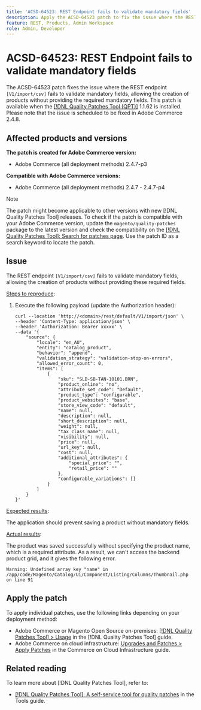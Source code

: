 ```yaml
---
title: 'ACSD-64523: REST Endpoint fails to validate mandatory fields'
description: Apply the ACSD-64523 patch to fix the issue where the REST endpoint `[V1/import/csv]` fails to validate mandatory fields, allowing the creation of products without providing the required mandatory fields.
feature: REST, Products, Admin Workspace
role: Admin, Developer
---
```


# ACSD-64523: REST Endpoint fails to validate mandatory fields

The ACSD-64523 patch fixes the issue where the REST endpoint `[V1/import/csv]` fails to validate mandatory fields, allowing the creation of products without providing the required mandatory fields. This patch is available when the [[!DNL Quality Patches Tool (QPT)]](/help/tools/quality-patches-tool/quality-patches-tool-to-self-serve-quality-patches.md) 1.1.62 is installed. Please note that the issue is scheduled to be fixed in Adobe Commerce 2.4.8.

## Affected products and versions

**The patch is created for Adobe Commerce version:**

* Adobe Commerce (all deployment methods) 2.4.7-p3

**Compatible with Adobe Commerce versions:**

* Adobe Commerce (all deployment methods) 2.4.7 - 2.4.7-p4

>[!NOTE]
>
>The patch might become applicable to other versions with new [!DNL Quality Patches Tool] releases. To check if the patch is compatible with your Adobe Commerce version, update the `magento/quality-patches` package to the latest version and check the compatibility on the [[!DNL Quality Patches Tool]: Search for patches page](https://experienceleague.adobe.com/tools/commerce-quality-patches/index.html). Use the patch ID as a search keyword to locate the patch.

## Issue

The REST endpoint `[V1/import/csv]` fails to validate mandatory fields, allowing the creation of products without providing these required fields.

<u>Steps to reproduce</u>:

1. Execute the following payload (update the Authorization header):

    ```
    curl --location 'http://<domain>/rest/default/V1/import/json' \
    --header 'Content-Type: application/json' \
    --header 'Authorization: Bearer xxxxx' \
    --data '{
        "source": {
            "locale": "en_AU",
            "entity": "catalog_product",
            "behavior": "append",
            "validation_strategy": "validation-stop-on-errors",
            "allowed_error_count": 0,
            "items": [
                {
                    "sku": "SLD-SB-TAN-10101.BRN",
                    "product_online": "no",
                    "attribute_set_code": "Default",
                    "product_type": "configurable",
                    "product_websites": "base",
                    "store_view_code": "default",
                    "name": null,
                    "description": null,
                    "short_description": null,
                    "weight": null,
                    "tax_class_name": null,
                    "visibility": null,
                    "price": null,
                    "url_key": null,
                    "cost": null,
                    "additional_attributes": {
                        "special_price": "",
                        "retail_price": ""
                    },
                    "configurable_variations": []
                }
            ]
        }
    }'
    ```

<u>Expected results</u>:

The application should prevent saving a product without mandatory fields.

<u>Actual results</u>:

The product was saved successfully without specifying the product name, which is a required attribute. As a result, we can't access the backend product grid, and it gives the following error.

`Warning: Undefined array key "name" in /app/code/Magento/Catalog/Ui/Component/Listing/Columns/Thumbnail.php on line 91`

## Apply the patch

To apply individual patches, use the following links depending on your deployment method:

* Adobe Commerce or Magento Open Source on-premises: [[!DNL Quality Patches Tool] > Usage](/help/tools/quality-patches-tool/usage.md) in the [!DNL Quality Patches Tool] guide.
* Adobe Commerce on cloud infrastructure: [Upgrades and Patches > Apply Patches](https://experienceleague.adobe.com/docs/commerce-cloud-service/user-guide/develop/upgrade/apply-patches.html) in the Commerce on Cloud Infrastructure guide.

## Related reading

To learn more about [!DNL Quality Patches Tool], refer to:
* [[!DNL Quality Patches Tool]: A self-service tool for quality patches](/help/tools/quality-patches-tool/quality-patches-tool-to-self-serve-quality-patches.md) in the Tools guide.
